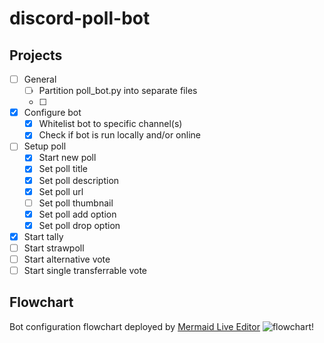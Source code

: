 # discord-poll-bot

## Projects
- [ ] General
    - [ ] Partition poll_bot.py into separate files
    - [ ] 
- [x] Configure bot
    - [x] Whitelist bot to specific channel(s)
    - [x] Check if bot is run locally and/or online
- [ ] Setup poll
    - [x] Start new poll
    - [x] Set poll title
    - [x] Set poll description
    - [x] Set poll url
    - [ ] Set poll thumbnail
    - [x] Set poll add option
    - [x] Set poll drop option
- [x] Start tally
- [ ] Start strawpoll
- [ ] Start alternative vote
- [ ] Start single transferrable vote

## Flowchart
Bot configuration flowchart deployed by [Mermaid Live Editor](https://mermaid-js.github.io/mermaid-live-editor/edit#eyJjb2RlIjoiZ3JhcGggVEQ7XG4gICAgc3ViZ3JhcGggUG9sbCBCb3QgQ29uZmlndXJhdGlvblxuICAgIFN0YXJ0KFtTdGFydF0pIC0tPiBwcm9jZXNzMShNZXNzYWdlIHNlbnQpO1xuICAgIHByb2Nlc3MxIC0tPiBkYXRhMVsvUmVhZCBtZXNzYWdlIGF1dGhvci9dO1xuICAgIGRhdGExIC0tPiBkZWNpc2lvbjF7QXV0aG9yIGlzIGNsaWVudH07XG4gICAgZGVjaXNpb24xIC0tIHllcyAtLT4gcHJvY2VzczIoSWdub3JlIG1lc3NhZ2UpO1xuICAgIHByb2Nlc3MyIC0tPiBFbmQoW0VuZF0pO1xuICAgIGRlY2lzaW9uMSAtLSBubyAtLT4gZGF0YTJbL1JlYWQgbWVzc2FnZSBjb250ZW50L107XG4gICAgZGF0YTIgLS0-IGRlY2lzaW9uMntDb250ZW50IGlzIGAhd2hpdGVsaXN0YH1cbiAgICBkZWNpc2lvbjIgLS0geWVzIC0tPiBwcm9jZXNzMyhBZGQgY2hhbm5lbCB0byBtZXNzYWdlcy53aGl0ZWxpc3QpXG4gICAgcHJvY2VzczMgLS0-IEVuZFxuICAgIGRlY2lzaW9uMiAtLSBubyAtLT4gZGF0YTNbL1JlYWQgbWVzc2FnZSBjaGFubmVsL11cbiAgICBkYXRhMyAtLT4gZGVjaXNpb24ze0NoYW5uZWwgaXMgb24gbWVzc2FnZXMud2hpdGVsaXN0fVxuICAgIGRlY2lzaW9uMyAtLSBubyAtLT4gcHJvY2VzczJcbiAgICBkZWNpc2lvbjMgLS0geWVzIC0tPiBkZWNpc2lvbjR7Q29udGVudCBpcyBgIWJsYWNrbGlzdGB9XG4gICAgZGVjaXNpb240IC0tIHllcyAtLT4gcHJvY2VzczQoUmVtb3ZlIGNoYW5uZWwgZnJvbSBtZXNzYWdlcy53aGl0ZWxpc3QpXG4gICAgcHJvY2VzczQgLS0-IEVuZFxuICAgIGRlY2lzaW9uNCAtLSBubyAtLT4gZGVjaXNpb241e0NvbnRlbnQgaXMgYCFzdGF0dXNgfVxuICAgIGRlY2lzaW9uNSAtLSB5ZXMgLS0-IHByb2Nlc3M1KFByaW50IFBvbGwgQm90IHN0YXR1cylcbiAgICBwcm9jZXNzNSAtLT4gRW5kXG4gICAgZGVjaXNpb241IC0tIG5vIC0tPiBkZWNpc2lvbjZ7Q29udGVudCBpbiBtZXNzYWdlcy5jb21tYW5kc31cbiAgICBkZWNpc2lvbjYgLS0gbm8gLS0-IHByb2Nlc3M2KFByaW50IG1lc3NhZ2VzLmhlbHApXG4gICAgcHJvY2VzczYgLS0-IEVuZFxuICAgIGVuZFxuXG4gICAgc3ViZ3JhcGggUG9sbCBTZXR1cFxuICAgIGRlY2lzaW9uNiAtLSB5ZXMgLS0-IHByb2Nlc3M3KFBvbGwgU2V0dXAgY29tbWFuZCBzZW50KVxuICAgIHByb2Nlc3M3IC0tPiBkZWNpc2lvbjd7Q29udGVudCBpcyBgIW5ld3BvbGxgfVxuICAgIGRlY2lzaW9uNyAtLSB5ZXMgLS0-IHByb2Nlc3M4KENyZWF0ZSBuZXcgcG9sbClcbiAgICBwcm9jZXNzOCAtLT4gRW5kXG4gICAgZW5kIiwibWVybWFpZCI6IntcbiAgXCJ0aGVtZVwiOiBcImRlZmF1bHRcIlxufSIsInVwZGF0ZUVkaXRvciI6ZmFsc2UsImF1dG9TeW5jIjp0cnVlLCJ1cGRhdGVEaWFncmFtIjpmYWxzZX0)
![flowchart!](https://mermaid.ink/img/eyJjb2RlIjoiZ3JhcGggVEQ7XG4gICAgc3ViZ3JhcGggQm90IENvbmZpZ3VyYXRpb25cbiAgICBTdGFydChbU3RhcnRdKSAtLT4gcHJvY2VzczEoTWVzc2FnZSBzZW50KTtcbiAgICBwcm9jZXNzMSAtLT4gZGF0YTFbL1JlYWQgbWVzc2FnZSBhdXRob3IvXTtcbiAgICBkYXRhMSAtLT4gZGVjaXNpb24xe0F1dGhvciBpcyBjbGllbnR9O1xuICAgIGRlY2lzaW9uMSAtLSB5ZXMgLS0-IHByb2Nlc3MyKElnbm9yZSBtZXNzYWdlKTtcbiAgICBwcm9jZXNzMiAtLT4gRW5kKFtFbmRdKTtcbiAgICBkZWNpc2lvbjEgLS0gbm8gLS0-IGRhdGEyWy9SZWFkIG1lc3NhZ2UgY29udGVudC9dO1xuICAgIGRhdGEyIC0tPiBkZWNpc2lvbjJ7Q29udGVudCBpcyBgIXdoaXRlbGlzdGB9XG4gICAgZGVjaXNpb24yIC0tIHllcyAtLT4gcHJvY2VzczMoQWRkIGNoYW5uZWwgdG8gbWVzc2FnZXMud2hpdGVsaXN0KVxuICAgIHByb2Nlc3MzIC0tPiBFbmRcbiAgICBkZWNpc2lvbjIgLS0gbm8gLS0-IGRhdGEzWy9SZWFkIG1lc3NhZ2UgY2hhbm5lbC9dXG4gICAgZGF0YTMgLS0-IGRlY2lzaW9uM3tDaGFubmVsIGlzIG9uIG1lc3NhZ2VzLndoaXRlbGlzdH1cbiAgICBkZWNpc2lvbjMgLS0gbm8gLS0-IHByb2Nlc3MyXG4gICAgZGVjaXNpb24zIC0tIHllcyAtLT4gZGVjaXNpb240e0NvbnRlbnQgaXMgYCFibGFja2xpc3RgfVxuICAgIGRlY2lzaW9uNCAtLSB5ZXMgLS0-IHByb2Nlc3M0KFJlbW92ZSBjaGFubmVsIGZyb20gbWVzc2FnZXMud2hpdGVsaXN0KVxuICAgIHByb2Nlc3M0IC0tPiBFbmRcbiAgICBkZWNpc2lvbjQgLS0gbm8gLS0-IGRlY2lzaW9uNXtDb250ZW50IGlzIGAhc3RhdHVzYH1cbiAgICBkZWNpc2lvbjUgLS0geWVzIC0tPiBwcm9jZXNzNShQcmludCBQb2xsIEJvdCBzdGF0dXMpXG4gICAgcHJvY2VzczUgLS0-IEVuZFxuICAgIGRlY2lzaW9uNSAtLSBubyAtLT4gZGVjaXNpb242e0NvbnRlbnQgaW4gbWVzc2FnZXMuY29tbWFuZHN9XG4gICAgZGVjaXNpb242IC0tIG5vIC0tPiBwcm9jZXNzNihQcmludCBtZXNzYWdlcy5oZWxwKVxuICAgIHByb2Nlc3M2IC0tPiBFbmRcbiAgICBlbmRcblxuICAgIHN1YmdyYXBoIFBvbGwgU2V0dXBcbiAgICBkZWNpc2lvbjYgLS0geWVzIC0tPiBwcm9jZXNzNyhQb2xsIFNldHVwIGNvbW1hbmQgc2VudClcbiAgICBwcm9jZXNzNyAtLT4gZGVjaXNpb243e0NvbnRlbnQgaXMgYCFuZXdwb2xsYH1cbiAgICBkZWNpc2lvbjcgLS0geWVzIC0tPiBwcm9jZXNzOChDcmVhdGUgbmV3IHBvbGwpXG4gICAgcHJvY2VzczggLS0-IEVuZFxuICAgIGVuZCIsIm1lcm1haWQiOnsidGhlbWUiOiJkZWZhdWx0In0sInVwZGF0ZUVkaXRvciI6ZmFsc2UsImF1dG9TeW5jIjp0cnVlLCJ1cGRhdGVEaWFncmFtIjpmYWxzZX0)